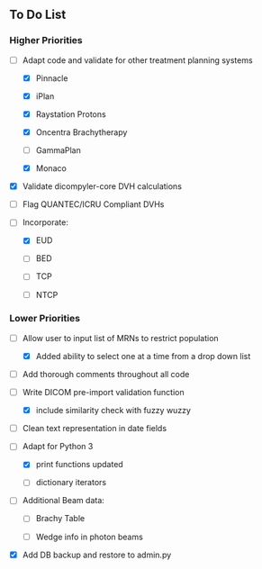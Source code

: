 ## To Do List
### Higher Priorities


- [ ] Adapt code and validate for other treatment planning systems
   - [X] Pinnacle
   - [X] iPlan
   - [X] Raystation Protons
   - [X] Oncentra Brachytherapy
   - [ ] GammaPlan
   - [X] Monaco
   
     
- [X] Validate dicompyler-core DVH calculations

- [ ] Flag QUANTEC/ICRU Compliant DVHs


- [ ] Incorporate: 
  - [X] EUD
  - [ ] BED
  - [ ] TCP
  - [ ] NTCP



### Lower Priorities
- [ ] Allow user to input list of MRNs to restrict population
  - [X] Added ability to select one at a time from a drop down list


- [ ] Add thorough comments throughout all code

  
- [ ] Write DICOM pre-import validation function
    - [X] include similarity check with fuzzy wuzzy


- [ ] Clean text representation in date fields  


- [ ] Adapt for Python 3
  - [X] print functions updated
  - [ ] dictionary iterators


- [ ] Additional Beam data:
  - [ ] Brachy Table
  - [ ] Wedge info in photon beams
 
 
- [X] Add DB backup and restore to admin.py